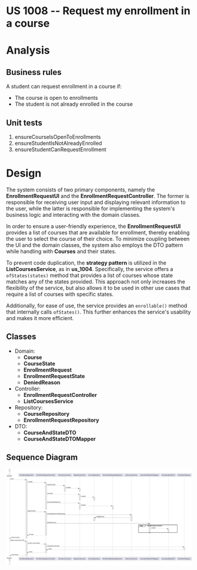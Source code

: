 US 1008 -- Request my enrollment in a course
==============================

# Analysis

## Business rules

A student can request enrollment in a course if:
- The course is open to enrollments
- The student is not already enrolled in the course

## Unit tests

1. ensureCourseIsOpenToEnrollments
2. ensureStudentIsNotAlreadyEnrolled
3. ensureStudentCanRequestEnrollment

# Design

The system consists of two primary components, namely the **EnrollmentRequestUI** and the **EnrollmentRequestController**. 
The former is responsible for receiving user input and displaying relevant information to the user, while the latter is 
responsible for implementing the system's business logic and interacting with the domain classes.

In order to ensure a user-friendly experience, the **EnrollmentRequestUI** provides a list of courses that are available 
for enrollment, thereby enabling the user to select the course of their choice. To minimize coupling between the UI 
and the domain classes, the system also employs the DTO pattern while handling with **Courses** and their states.

To prevent code duplication, the **strategy pattern** is utilized in the **ListCoursesService**, as in **us_1004**. 
Specifically, the service offers a `ofStates(states)` method that provides a list of courses whose state matches any of 
the states provided. 
This approach not only increases the flexibility of the service, but also allows it to be used in other use cases that 
require a list of courses with specific states.

Additionally, for ease of use, the service provides an `enrollable()` method that internally calls `ofStates()`. 
This further enhances the service's usability and makes it more efficient.

## Classes

- Domain:
    + **Course**
    + **CourseState**
    + **EnrollmentRequest**
    + **EnrollmentRequestState**
    + **DeniedReason**
- Controller:
    + **EnrollmentRequestController**
    + **ListCoursesService**
- Repository:
    + **CourseRepository**
    + **EnrollmentRequestRepository**
- DTO:
    + **CourseAndStateDTO**
    + **CourseAndStateDTOMapper**

## Sequence Diagram

![diagram](./sd.svg)